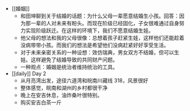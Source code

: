 - [[婚姻]]
	- 和田坤聊到关于结婚的话题：为什么父母一辈愿意结婚生小孩。回答：因为那一辈的人对未来有盼头。而现在阶级已经固化，子女很难通过自身努力实现阶级跃迁。在这样的环境下，我们不愿意结婚生娃。
	- 他父母的想法和我的父母很像：总想着孩子赶紧生娃，这样他们还能趁着没病带带小孩。而我们的想法是希望他们没病赶紧好好享受生活。
	- 对于未来亲密关系的一种设想：效仿瑞典，男女双方不结婚，但可以生娃。这样避免了结婚导致的共同财产问题。
	- 一种观点：婚姻是统治者维持统治的工具。
- [[daily]] Day 2
	- 从月亮湾出发，途径六道湾和皖南川藏线 318，风景很好
	- 整体感觉，皖南和湖州的乡村都很干净
	- 晚上在安吉休息，油炸桑叶很特别。
	- 购买安吉白茶一斤